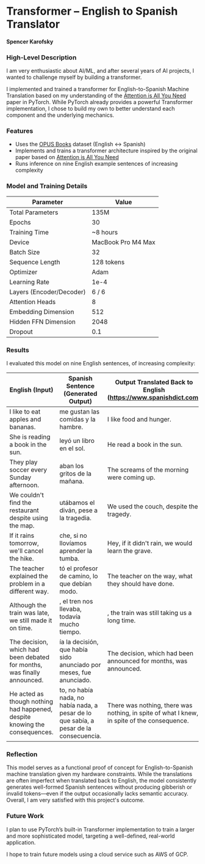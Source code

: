 # Transformer – English to Spanish Translator
#### Spencer Karofsky

### High-Level Description

I am very enthusiastic about AI/ML, and after several years of AI projects, I wanted to challenge myself by building a transformer.

I implemented and trained a transformer for English-to-Spanish Machine Translation based on my understanding of the [Attention is All You Need](https://arxiv.org/pdf/1706.03762) paper in PyTorch. While PyTorch already provides a powerful Transformer implementation, I chose to build my own to better understand each component and the underlying mechanics.

### Features

* Uses the [OPUS Books](https://opus.nlpl.eu/opus-100.php) dataset (English <-> Spanish)
* Implements and trains a transformer architecture inspired by the original paper based on [Attention is All You Need](https://arxiv.org/pdf/1706.03762)
* Runs inference on nine English example sentences of increasing complexity

### Model and Training Details

| Parameter                | Value                     |
| ------------------------ | ------------------------- |
| Total Parameters         | 135M                      |
| Epochs                   | 30                        |
| Training Time            | \~8 hours                 |
| Device                   | MacBook Pro M4 Max        |
| Batch Size               | 32                        |
| Sequence Length          | 128 tokens                |
| Optimizer                | Adam                      |
| Learning Rate            | 1e-4        |
| Layers (Encoder/Decoder) | 6 / 6                     |
| Attention Heads          | 8                         |
| Embedding Dimension      | 512                       |
| Hidden FFN Dimension      | 2048                       |
| Dropout                  | 0.1                       |


### Results

I evaluated this model on nine English sentences, of increasing complexity:

| English (Input)     | Spanish Sentence (Generated Output)       | Output Translated Back to English (https://www.spanishdict.com)
| ------------------------ | ------------------------- | ------- |
|  I like to eat apples and bananas.  |  me gustan las comidas y la hambre.  |   I like food and hunger.   |
|  She is reading a book in the sun.   |  leyó un libro en el sol.  |  He read a book in the sun.    |
|  They play soccer every Sunday afternoon.  |     aban los gritos de la mañana.     |    The screams of the morning were coming up.  |
|    We couldn't find the restaurant despite using the map.   |  utábamos el diván, pese a la tragedia.   |   We used the couch, despite the tragedy.   |
|  If it rains tomorrow, we'll cancel the hike.  |       che, si no llovíamos aprender la tumba.          |   Hey, if it didn't rain, we would learn the grave.   |
|  The teacher explained the problem in a different way. |     tó el profesor de camino, lo que debían modo.        |   The teacher on the way, what they should have done.   |
| Although the train was late, we still made it on time. |      , el tren nos llevaba, todavía mucho tiempo.      |   , the train was still taking us a long time.   |
| The decision, which had been debated for months, was finally announced. |  ía la decisión, que había sido anunciado por meses, fue anunciado.  |    The decision, which had been announced for months, was announced.  |
| He acted as though nothing had happened, despite knowing the consequences. |   to, no había nada, no había nada, a pesar de lo que sabía, a pesar de la consecuencia.     |   There was nothing, there was nothing, in spite of what I knew, in spite of the consequence.   |

### Reflection

This model serves as a functional proof of concept for English-to-Spanish machine translation given my hardware constraints. While the translations are often imperfect when translated back to English, the model consistently generates well-formed Spanish sentences without producing gibberish or invalid tokens—even if the output occasionally lacks semantic accuracy. Overall, I am very satisfied with this project's outcome.

### Future Work

I plan to use PyTorch’s built-in Transformer implementation to train a larger and more sophisticated model, targeting a well-defined, real-world application.

I hope to train future models using a cloud service such as AWS of GCP.